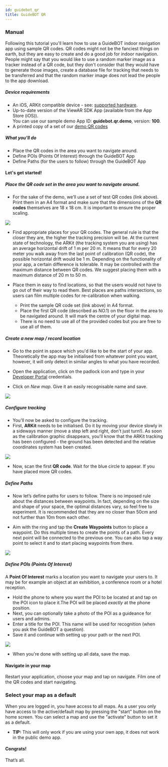 ```yaml
---
id: guidebot_qr
title: GuideBOT QR
---
```


### Manual

Following this tutorial you'll learn how to use a GuideBOT indoor navigation app using sample QR codes. QR codes might not be the fanciest things on earth, but they are easy to create and do a good job for indoor navigation. People might say that you would like to use a random marker image as a tracker instead of a QR code, but they don't consider that they would have to generate those images, create a database file for tracking that needs to be transferred and that the random marker image does not lead the people to the app download.

##### Device requirements

- An iOS, ARKit compatible device - see: [supported hardware](/docs/sdk/additional_information/hardware).
- Up-to-date version of the ViewAR SDK App (available from the App Store (iOS)).<br>You can use our sample demo App ID: **guidebot.qr.demo**, version: **100**.
- A printed copy of a set of our [demo QR codes](http://viewar.com/downloads/GuideBOT-QRcodes.pdf)

##### What you'll do

- Place the QR codes in the area you want to navigate around.
- Define POIs (Points Of Interest) through the GuideBOT App
- Define Paths (for the users to follow) through the GuideBOT App

#### Let's get started!

##### Place the QR code set in the area you want to navigate around.

- For the sake of the demo, we’ll use a set of test QR codes (link above). Print them in an A4 format and make sure that the dimensions of the **QR codes** themselves are 18 x 18 cm. It is important to ensure the proper scaling.

![](assets/QR-code-small.png)

- Find appropriate places for your QR codes. The general rule is that the closer they are, the higher the tracking precision will be. At the current state of technology, the ARKit (the tracking system you are using) has an average horizontal drift of 1 m per 20 m. It means that for every 20 meter you walk away from the last point of calibration (QR code), the possible horizontal drift would be 1 m. Depending on the functionality of your app, a certain difference is tolerable. It may be controlled with the maximum distance between QR codes. We suggest placing them with a maximum distance of 20 m to 50 m.

- Place them in easy to find locations, so that the users would not have to go out of their way to read them. Best places are paths intersections, so users can film multiple codes for re-calibration when walking.

  - Print the sample QR code set (link above) in A4 format.
  - Place the first QR code (described as NO.1) on the floor in the area to be navigated around. It will mark the centre of your digital map.
  - There is no need to use all of the provided codes but you are free to use all of them.

##### Create a new map / record location

- Go to the point in space which you'd like to be the start of your app. Theoretically the app may be initialised from whatever point you want, however, it will only detect in similar angles to what you have recorded.

- Open the application, click on the padlock icon and type in your [Developer Portal](https://developer.viewar.com) credentials.
- Click on _New map_. Give it an easily recognisable name and save.

![](assets/GuideBOT%20-%20Tutorial%20-%201.jpg)

##### Configure tracking

- You'll now be asked to configure the tracking.
- First, **ARKit** needs to be initialised. Do it by moving your device slowly in a sideways manner (move a step left and right, don't just turn!). As soon as the calibration graphic disappears, you'll know that the ARKit tracking has been configured - the ground has been detected and the relative coordinates system has been created.

![](assets/GuideBOT%20-%20Tutorial%20-%202%20-%20QR.jpg)

- Now, scan the first **QR code**. Wait for the blue circle to appear. If you have placed more QR codes.

##### Define Paths

- Now let’s define paths for users to follow. There is no imposed rule about the distances between waypoints. In fact, depending on the size and shape of your space, the optimal distances vary, so feel free to experiment. It is recommended that they are no closer than 50cm and not further than 10m from each other.

- Aim with the ring and tap the **Create Waypoints** button to place a waypoint. Do this multiple times to create the points of a path. Every next point will be connected to the previous one. You can also tap a way point to select it and to start placing waypoints from there.

![](assets/GuideBOT%20-%20Tutorial%20-%203.jpg)

##### Define **POIs** (Points Of Interest)

A **Point Of Interest** marks a location you want to navigate your users to.
It may be for example an object at an exhibition, a conference room or a hotel reception.

- Hold the phone to where you want the POI to be located at and tap on the POI icon to place it.The POI will be placed _exactly_ at the phone position.
- Next, you can optionally take a photo of the POI as a guideance for users and admins.
- Enter a title for the POI. This name will be used for recognition (when you ask the GuideBOT a question).
- Save it and continue with setting up your path or the next POI.

![](assets/GuideBOT%20-%20Tutorial%20-%204.jpg)

- When you're done with setting up all data, save the map.

#### Navigate in your map

Restart your application, choose your map and tap on navigate. Film one of the QR codes and start navigating.

### Select your map as a default

When you are logged in, you have access to all maps. As a user you only have access to the active/default map by pressing the "start" button on the home screen. You can select a map and use the "activate" button to set it as a default.

- **TIP:** This will only work if you are using your own app, it does not work in the public demo app.

#### Congrats!

That’s all.
